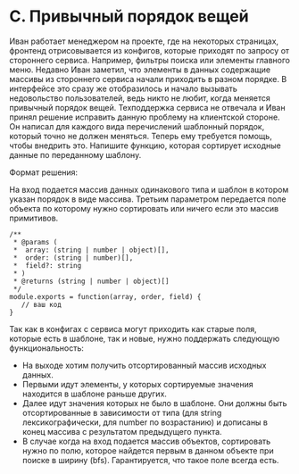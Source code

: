 # C. Привычный порядок вещей

Иван работает менеджером на проекте, где на некоторых страницах, фронтенд отрисовывается из конфигов, которые приходят по запросу от стороннего сервиса. Например, фильтры поиска или элементы главного меню. Недавно Иван заметил, что элементы в данных содержащие массивы из стороннего сервиса начали приходить в разном порядке. В интерфейсе это сразу же отобразилось и начало вызывать недовольство пользователей, ведь никто не любит, когда меняется привычный порядок вещей. Техподдержка сервиса не отвечала и Иван принял решение исправить данную проблему на клиентской стороне. Он написал для каждого вида перечислений шаблонный порядок, который точно не должен меняться. Теперь ему требуется помощь, чтобы внедрить это. Напишите функцию, которая сортирует исходные данные по переданному шаблону.

Формат решения:

На вход подается массив данных одинакового типа и шаблон в котором указан порядок в виде массива. Третьим параметром передается поле объекта по которому нужно сортировать или ничего если это массив примитивов.

```
/**
 * @params (
 *  array: (string | number | object)[],
 *  order: (string | number)[],
 *  field?: string
 * )
 * @returns (string | number | object)[]
 */
module.exports = function(array, order, field) {
   // ваш код
}
```

Так как в конфигах с сервиса могут приходить как старые поля, которые есть в шаблоне, так и новые, нужно поддержать следующую функциональность:

- На выходе хотим получить отсортированный массив исходных данных.
- Первыми идут элементы, у которых сортируемые значения находится в шаблоне раньше других.
- Далее идут значения которых не было в шаблоне. Они должны быть отсортированные в зависимости от типа (для string лексикографически, для number по возрастанию) и дописаны в конец массива с результатом предыдущего пункта.
- В случае когда на вход подается массив объектов, сортировать нужно по полю, которое найдется первым в данном объекте при поиске в ширину (bfs). Гарантируется, что такое поле всегда есть.
